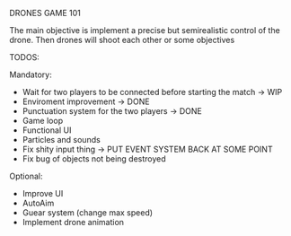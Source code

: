 DRONES GAME 101

The main objective is implement a precise but semirealistic control of the drone. Then drones will shoot each other or 
some objectives


TODOS:

Mandatory:
- Wait for two players to be connected before starting the match -> 	WIP
- Enviroment improvement -> DONE
- Punctuation system for the two players -> DONE
- Game loop
- Functional UI
- Particles and sounds
- Fix shity input thing -> PUT EVENT SYSTEM BACK AT SOME POINT
- Fix bug of objects not being destroyed

Optional:
- Improve UI
- AutoAim
- Guear system (change max speed)
- Implement drone animation
